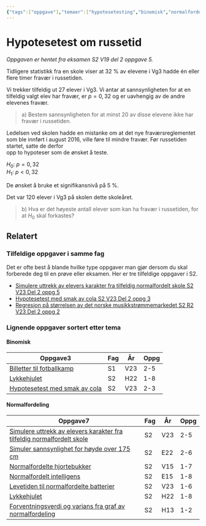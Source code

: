 ```yaml
---
{"tags":["oppgave"],"temaer":["hypotesetesting","binomisk","normalfordeling"],"alias":[null],"del":2,"oppgave":5,"fag":"s2","eksamen":"v19","dg-publish":true,"title":"Hypotesetest om russetid","date":"2023-05-31","modified":"2023-05-31","permalink":"/hypotesetest-om-russetid/","dgPassFrontmatter":true}
---
```



# Hypotesetest om russetid
<p><span><em>Oppgaven er hentet fra eksamen S2 V19 del 2 oppgave 5.</em></span></p>
Tidligere statistikk fra en skole viser at 32 % av elevene i Vg3 hadde én eller flere timer fravær i russetiden.  

Vi trekker tilfeldig ut 27 elever i Vg3. Vi antar at sannsynligheten for at en tilfeldig valgt elev har fravær, er $p=0{,}32$ og er uavhengig av de andre elevenes fravær.  

>a) Bestem sannsynligheten for at minst 20 av disse elevene ikke har fravær i russetiden.  

Ledelsen ved skolen hadde en mistanke om at det nye fraværsreglementet som ble innført i august 2016, ville føre til mindre fravær. Før russetiden startet, satte de derfor  
opp to hypoteser som de ønsket å teste.  

$H_0$: $p=0{,}32$  
$H_1$: $p<0{,}32$ 

De ønsket å bruke et signifikansnivå på 5 %.  

Det var 120 elever i Vg3 på skolen dette skoleåret.  

>b) Hva er det høyeste antall elever som kan ha fravær i russetiden, for at $H_{0}$ skal forkastes?

## Relatert
<h3><span>Tilfeldige oppgaver i samme fag</span></h3><p><span>Det er ofte best å blande hvilke type oppgaver man gjør dersom du skal forberede deg til en prøve eller eksamen. Her er tre tilfeldige oppgaver i S2.</span></p><div><ul class="dataview list-view-ul"><li><span><a data-tooltip-position="top" aria-label="Simulere uttrekk av elevers karakter fra tilfeldig normalfordelt skole.md" data-href="Simulere uttrekk av elevers karakter fra tilfeldig normalfordelt skole.md" href="Simulere uttrekk av elevers karakter fra tilfeldig normalfordelt skole.md" class="internal-link" target="_blank" rel="noopener">Simulere uttrekk av elevers karakter fra tilfeldig normalfordelt skole S2 V23 Del 2 oppg 5</a></span></li><li><span><a data-tooltip-position="top" aria-label="Hypotesetest med smak av cola.md" data-href="Hypotesetest med smak av cola.md" href="Hypotesetest med smak av cola.md" class="internal-link" target="_blank" rel="noopener">Hypotesetest med smak av cola S2 V23 Del 2 oppg 3</a></span></li><li><span><a data-tooltip-position="top" aria-label="Regresjon på størrelsen av det norske musikkstrømmemarkedet.md" data-href="Regresjon på størrelsen av det norske musikkstrømmemarkedet.md" href="Regresjon på størrelsen av det norske musikkstrømmemarkedet.md" class="internal-link" target="_blank" rel="noopener">Regresjon på størrelsen av det norske musikkstrømmemarkedet S2 R2 V23 Del 2 oppg 2</a></span></li></ul></div><h3><span>Lignende oppgaver sortert etter tema</span></h3><h4><span>Binomisk</span></h4><div><table class="dataview table-view-table"><thead class="table-view-thead"><tr class="table-view-tr-header"><th class="table-view-th"><span>Oppgave</span><span class="dataview small-text">3</span></th><th class="table-view-th"><span>Fag</span></th><th class="table-view-th"><span>År</span></th><th class="table-view-th"><span>Oppg</span></th></tr></thead><tbody class="table-view-tbody"><tr><td><span><a data-tooltip-position="top" aria-label="Billetter til fotballkamp.md" data-href="Billetter til fotballkamp.md" href="Billetter til fotballkamp.md" class="internal-link" target="_blank" rel="noopener">Billetter til fotballkamp</a></span></td><td><span>S1</span></td><td><span>V23</span></td><td><span>2-5</span></td></tr><tr><td><span><a data-tooltip-position="top" aria-label="Lykkehjulet.md" data-href="Lykkehjulet.md" href="Lykkehjulet.md" class="internal-link" target="_blank" rel="noopener">Lykkehjulet</a></span></td><td><span>S2</span></td><td><span>H22</span></td><td><span>1-8</span></td></tr><tr><td><span><a data-tooltip-position="top" aria-label="Hypotesetest med smak av cola.md" data-href="Hypotesetest med smak av cola.md" href="Hypotesetest med smak av cola.md" class="internal-link" target="_blank" rel="noopener">Hypotesetest med smak av cola</a></span></td><td><span>S2</span></td><td><span>V23</span></td><td><span>2-3</span></td></tr></tbody></table></div><h4><span>Normalfordeling</span></h4><div><table class="dataview table-view-table"><thead class="table-view-thead"><tr class="table-view-tr-header"><th class="table-view-th"><span>Oppgave</span><span class="dataview small-text">7</span></th><th class="table-view-th"><span>Fag</span></th><th class="table-view-th"><span>År</span></th><th class="table-view-th"><span>Oppg</span></th></tr></thead><tbody class="table-view-tbody"><tr><td><span><a data-tooltip-position="top" aria-label="Simulere uttrekk av elevers karakter fra tilfeldig normalfordelt skole.md" data-href="Simulere uttrekk av elevers karakter fra tilfeldig normalfordelt skole.md" href="Simulere uttrekk av elevers karakter fra tilfeldig normalfordelt skole.md" class="internal-link" target="_blank" rel="noopener">Simulere uttrekk av elevers karakter fra tilfeldig normalfordelt skole</a></span></td><td><span>S2</span></td><td><span>V23</span></td><td><span>2-5</span></td></tr><tr><td><span><a data-tooltip-position="top" aria-label="Simuler sannsynlighet for høyde over 175 cm.md" data-href="Simuler sannsynlighet for høyde over 175 cm.md" href="Simuler sannsynlighet for høyde over 175 cm.md" class="internal-link" target="_blank" rel="noopener">Simuler sannsynlighet for høyde over 175 cm</a></span></td><td><span>S2</span></td><td><span>E22</span></td><td><span>2-6</span></td></tr><tr><td><span><a data-tooltip-position="top" aria-label="Normalfordelte hjortebukker.md" data-href="Normalfordelte hjortebukker.md" href="Normalfordelte hjortebukker.md" class="internal-link" target="_blank" rel="noopener">Normalfordelte hjortebukker</a></span></td><td><span>S2</span></td><td><span>V15</span></td><td><span>1-7</span></td></tr><tr><td><span><a data-tooltip-position="top" aria-label="Normalfordelt intelligens.md" data-href="Normalfordelt intelligens.md" href="Normalfordelt intelligens.md" class="internal-link" target="_blank" rel="noopener">Normalfordelt intelligens</a></span></td><td><span>S2</span></td><td><span>E15</span></td><td><span>1-8</span></td></tr><tr><td><span><a data-tooltip-position="top" aria-label="Levetiden til normalfordelte batterier.md" data-href="Levetiden til normalfordelte batterier.md" href="Levetiden til normalfordelte batterier.md" class="internal-link" target="_blank" rel="noopener">Levetiden til normalfordelte batterier</a></span></td><td><span>S2</span></td><td><span>V23</span></td><td><span>1-6</span></td></tr><tr><td><span><a data-tooltip-position="top" aria-label="Lykkehjulet.md" data-href="Lykkehjulet.md" href="Lykkehjulet.md" class="internal-link" target="_blank" rel="noopener">Lykkehjulet</a></span></td><td><span>S2</span></td><td><span>H22</span></td><td><span>1-8</span></td></tr><tr><td><span><a data-tooltip-position="top" aria-label="Forventningsverdi og varians fra graf av normalfordeling.md" data-href="Forventningsverdi og varians fra graf av normalfordeling.md" href="Forventningsverdi og varians fra graf av normalfordeling.md" class="internal-link" target="_blank" rel="noopener">Forventningsverdi og varians fra graf av normalfordeling</a></span></td><td><span>S2</span></td><td><span>H13</span></td><td><span>1-2</span></td></tr></tbody></table></div>
